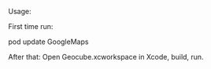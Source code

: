 Usage:

First time run:

   pod update GoogleMaps


After that: Open Geocube.xcworkspace in Xcode, build, run.
